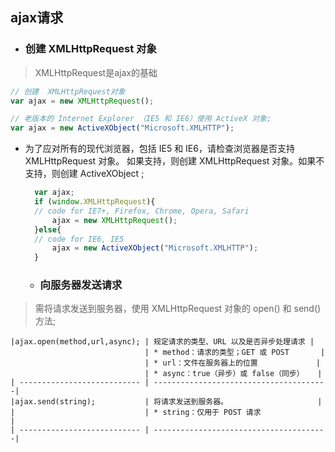 ## ajax请求

* ### 创建 XMLHttpRequest 对象
> XMLHttpRequest是ajax的基础

```javascript
// 创建  XMLHttpRequest对象
var ajax = new XMLHttpRequest();

// 老版本的 Internet Explorer （IE5 和 IE6）使用 ActiveX 对象;
var ajax = new ActiveXObject("Microsoft.XMLHTTP");
```
* 为了应对所有的现代浏览器，包括 IE5 和 IE6，请检查浏览器是否支持 XMLHttpRequest 对象。
  如果支持，则创建 XMLHttpRequest 对象。如果不支持，则创建 ActiveXObject ;
  ```javascript
    var ajax;
    if (window.XMLHttpRequest){
    // code for IE7+, Firefox, Chrome, Opera, Safari
        ajax = new XMLHttpRequest();
    }else{
    // code for IE6, IE5
        ajax = new ActiveXObject("Microsoft.XMLHTTP");
    }
  ```

  * ### 向服务器发送请求
> 需将请求发送到服务器，使用 XMLHttpRequest 对象的 open() 和 send() 方法;
```jacascript
|ajax.open(method,url,async); | 规定请求的类型、URL 以及是否异步处理请求 |
                              | * method：请求的类型；GET 或 POST       |
                              | * url：文件在服务器上的位置             |
                              | * async：true（异步）或 false（同步）   |
| --------------------------- | ---------------------------------------|
|ajax.send(string);           | 将请求发送到服务器。                    |
|                             | * string：仅用于 POST 请求              |
| --------------------------- | ---------------------------------------|

```
